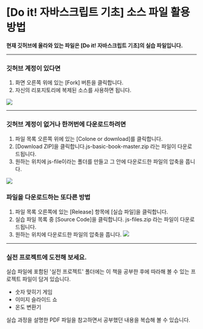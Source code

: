 # [Do it! 자바스크립트 기초] 소스 파일 활용 방법

**현재 깃허브에 올라와 있는 파일은 [Do it! 자바스크립트 기초]의 실습 파일입니다.** 

-----------------------------------------------


### 깃허브 계정이 있다면
1. 화면 오른쪽 위에 있는 [Fork] 버튼을 클릭합니다.
2. 자신의 리포지토리에 복제된 소스를 사용하면 됩니다.

![](https://github.com/funnycom/js-basic-book/blob/master/git-1.png)

----------------------------------------------

### 깃허브 계정이 없거나 한꺼번에 다운로드하려면
1. 파일 목록 오른쪽 위에 있는 [Colone or download]를 클릭합니다. 
2. [Download ZIP]을 클릭합니다.js-basic-book-master.zip 라는 파일이 다운로드됩니다.
3. 원하는 위치에 js-file이라는 폴더를 만들고 그 안에 다운로드한 파일의 압축을 풉니다.

![](https://github.com/funnycom/js-basic-book/blob/master/git-2.png)

### 파일을 다운로드하는 또다른 방법

1. 파일 목록 오른쪽에 있는 [Release] 항목에 [실습 파일]을 클릭합니다. 
2. 실습 파일 목록 중 [Source Code]을 클릭합니다. js-files.zip 라는 파일이 다운로드됩니다.
3. 원하는 위치에 다운로드한 파일의 압축을 풉니다.
![](https://github.com/funnycom/js-basic-book/blob/master/git-3.png)

----------------------------------------------

### 실전 프로젝트에 도전해 보세요.
실습 파일에 포함된 '실전 프로젝트' 폴더에는 이 책을 공부한 후에 따라해 볼 수 있는 프로젝트 파일이 담겨 있습니다.

- 숫자 맞히기 게임
- 이미지 슬라이드 쇼
- 온도 변환기

실습 과정을 설명한 PDF 파일을 참고하면서 공부했던 내용을 복습해 볼 수 있습니다.


